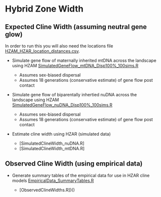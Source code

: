 # Hybrid Zone Width

## Expected Cline Width (assuming neutral gene glow)

In order to run this you will also need the locations file [HZAM_HZAR_location_distances.csv](https://github.com/squisquater/Red-Fox-Hybrid-Zone-Dynamics/blob/main/06.Geographic-Cline/HZAM_HZAR_location_distances.csv).

* Simulate gene flow of maternally inherited mtDNA across the landscape using HZAM [SimulatedGeneFlow_mtDNA_Disp100%_100sims.R](https://github.com/squisquater/Red-Fox-Hybrid-Zone-Dynamics/blob/main/06.Hybrid-Zone-Width/SimulatedGeneFlow_mtDNA_Disp100%25_100sims.R)
  * Assumes sex-biased dispersal
  * Assumes 18 generations (conservative estimate) of gene flow post contact
  
* Simulate gene flow of biparentally inhertied nuDNA across the landscape using HZAM [SimulatedGeneFlow_nuDNA_Disp100%_100sims.R](https://github.com/squisquater/Red-Fox-Hybrid-Zone-Dynamics/blob/main/06.Hybrid-Zone-Width/SimulatedGeneFlow_nuDNA_Disp100%25_100sims.R)
  * Assumes sex-biased dispersal
  * Assumes 18 generations (conservative estimate) of gene flow post contact
  
* Estimate cline width using HZAR (simulated data)
  * [SimulatedClineWidth_nuDNA.R]
  * [SimulatedClineWidth_mtDNA.R]

## Observed Cline Width (using empirical data)

* Generate summary tables of the empirical data for use in HZAR cline models [EmpiricalData_SummaryTables.R](https://github.com/squisquater/Red-Fox-Hybrid-Zone-Dynamics/blob/main/06.Geographic-Cline/EmpiricalData_SummaryTables.R)

  * [ObservedClineWidths.R])()
